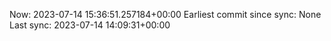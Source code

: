 Now: 2023-07-14 15:36:51.257184+00:00 Earliest commit since sync: None Last sync: 2023-07-14 14:09:31+00:00
